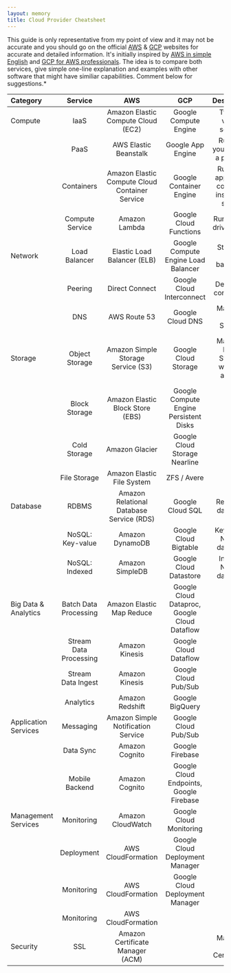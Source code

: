 ```yaml
---
layout: memory
title: Cloud Provider Cheatsheet
---
```


This guide is only representative from my point of view and it may not be accurate and you should go on the official [AWS](http://aws.amazon.com/) & [GCP](https://cloud.google.com/) websites for accurate and detailed information. It's initially inspired by [AWS in simple English](http://expeditedssl.com/aws-in-plain-english) and [GCP for AWS professionals](https://cloud.google.com/docs/google-cloud-platform-for-aws-professionals). The idea is to compare both services, give simple one-line explanation and examples with other software that might have similiar capabilities. Comment below for suggestions.*


Category | Service | AWS | GCP | Description | It's like
:-- | :--: | :--: | :--: | :--: | :--:
Compute | IaaS | Amazon Elastic Compute Cloud (EC2)	 | Google Compute Engine | Type-1 virtual servers | VMware ESXi, Citrix XenServer
&nbsp; | PaaS | AWS Elastic Beanstalk	| Google App Engine | Running your app on a platform | Heroku, BlueMix, Modulus
&nbsp; | Containers | Amazon Elastic Compute Cloud Container Service | Google Container Engine | Run your app inside container instead of server | Docker
&nbsp; | Compute Service | Amazon Lambda | Google Cloud Functions | Run event-driven code
Network | Load Balancer | Elastic Load Balancer (ELB) | Google Compute Engine Load Balancer | Standard load balancing | Zen Load Balancer, HaProxy, 
&nbsp; | Peering | Direct Connect | Google Cloud Interconnect | Dedicated connection | DC++
&nbsp; | DNS | AWS Route 53 | Google Cloud DNS | Managed DNS Service | BIND
Storage | Object Storage | Amazon Simple Storage Service (S3) | Google Cloud Storage | Managed Block Storage with API access | OpenStack Block Storage, Ceph Block Storage
&nbsp; | Block Storage | Amazon Elastic Block Store (EBS) | Google Compute Engine Persistent Disks
&nbsp; | Cold Storage | Amazon Glacier | Google Cloud Storage Nearline
&nbsp; | File Storage | Amazon Elastic File System | ZFS / Avere
Database | RDBMS | Amazon Relational Database Service (RDS) | Google Cloud SQL | Relational database | MySQL, Postgres, MSSQL
&nbsp; | NoSQL: Key-value | Amazon DynamoDB | Google Cloud Bigtable | Key-value NoSQL database| Redis, CouchDB
&nbsp; | NoSQL: Indexed | Amazon SimpleDB | Google Cloud Datastore | Indexed NoSQL database | Apache Cassandra, MongoDB
Big Data & Analytics | Batch Data Processing | Amazon Elastic Map Reduce | Google Cloud Dataproc, Google Cloud Dataflow
&nbsp; | Stream Data Processing | Amazon Kinesis | Google Cloud Dataflow
&nbsp; | Stream Data Ingest | Amazon Kinesis | Google Cloud Pub/Sub
&nbsp; | Analytics | Amazon Redshift | Google BigQuery
Application Services | Messaging | Amazon Simple Notification Service | Google Cloud Pub/Sub
&nbsp; | Data Sync | Amazon Cognito | Google Firebase
&nbsp; | Mobile Backend | Amazon Cognito | Google Cloud Endpoints, Google Firebase
Management Services | Monitoring | Amazon CloudWatch | Google Cloud Monitoring
&nbsp; | Deployment | AWS CloudFormation | Google Cloud Deployment Manager
&nbsp; | Monitoring | AWS CloudFormation | Google Cloud Deployment Manager
&nbsp; | Monitoring | AWS CloudFormation | &nbsp; | 
Security | SSL | Amazon Certificate Manager (ACM) | &nbsp; | Managed SSL Certificates | Let's encrypt

